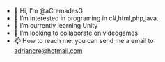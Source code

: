 - 👋 Hi, I’m @aCremadesG
- 👀 I’m interested in programing in c#,html,php,java.
- 🌱 I’m currently learning Unity
- 💞️ I’m looking to collaborate on videogames
- 📫 How to reach me: you can send me a email to adriancre@hotmail.com

<!---
aCremadesG/aCremadesG is a ✨ special ✨ repository because its `README.md` (this file) appears on your GitHub profile.
You can click the Preview link to take a look at your changes.
--->
